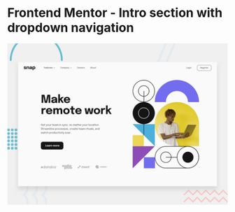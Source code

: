 # Frontend Mentor - Intro section with dropdown navigation

![Design preview for the Intro section with dropdown navigation coding challenge](./design/desktop-preview.jpg)